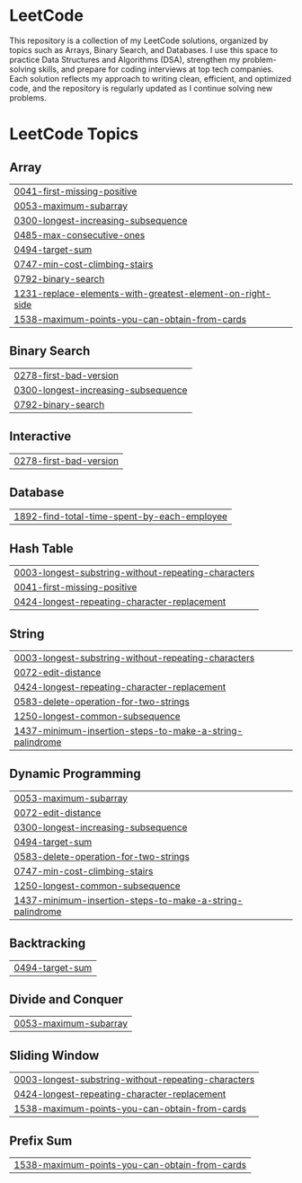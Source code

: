 # LeetCode
This repository is a collection of my LeetCode solutions, organized by topics such as Arrays, Binary Search, and Databases. I use this space to practice Data Structures and Algorithms (DSA), strengthen my problem-solving skills, and prepare for coding interviews at top tech companies. Each solution reflects my approach to writing clean, efficient, and optimized code, and the repository is regularly updated as I continue solving new problems.

<!---LeetCode Topics Start-->
# LeetCode Topics
## Array
|  |
| ------- |
| [0041-first-missing-positive](https://github.com/teenudeekshith982-ctrl/LeetCode/tree/master/0041-first-missing-positive) |
| [0053-maximum-subarray](https://github.com/teenudeekshith982-ctrl/LeetCode/tree/master/0053-maximum-subarray) |
| [0300-longest-increasing-subsequence](https://github.com/teenudeekshith982-ctrl/LeetCode/tree/master/0300-longest-increasing-subsequence) |
| [0485-max-consecutive-ones](https://github.com/teenudeekshith982-ctrl/LeetCode/tree/master/0485-max-consecutive-ones) |
| [0494-target-sum](https://github.com/teenudeekshith982-ctrl/LeetCode/tree/master/0494-target-sum) |
| [0747-min-cost-climbing-stairs](https://github.com/teenudeekshith982-ctrl/LeetCode/tree/master/0747-min-cost-climbing-stairs) |
| [0792-binary-search](https://github.com/teenudeekshith982-ctrl/LeetCode/tree/master/0792-binary-search) |
| [1231-replace-elements-with-greatest-element-on-right-side](https://github.com/teenudeekshith982-ctrl/LeetCode/tree/master/1231-replace-elements-with-greatest-element-on-right-side) |
| [1538-maximum-points-you-can-obtain-from-cards](https://github.com/teenudeekshith982-ctrl/LeetCode/tree/master/1538-maximum-points-you-can-obtain-from-cards) |
## Binary Search
|  |
| ------- |
| [0278-first-bad-version](https://github.com/teenudeekshith982-ctrl/LeetCode/tree/master/0278-first-bad-version) |
| [0300-longest-increasing-subsequence](https://github.com/teenudeekshith982-ctrl/LeetCode/tree/master/0300-longest-increasing-subsequence) |
| [0792-binary-search](https://github.com/teenudeekshith982-ctrl/LeetCode/tree/master/0792-binary-search) |
## Interactive
|  |
| ------- |
| [0278-first-bad-version](https://github.com/teenudeekshith982-ctrl/LeetCode/tree/master/0278-first-bad-version) |
## Database
|  |
| ------- |
| [1892-find-total-time-spent-by-each-employee](https://github.com/teenudeekshith982-ctrl/LeetCode/tree/master/1892-find-total-time-spent-by-each-employee) |
## Hash Table
|  |
| ------- |
| [0003-longest-substring-without-repeating-characters](https://github.com/teenudeekshith982-ctrl/LeetCode/tree/master/0003-longest-substring-without-repeating-characters) |
| [0041-first-missing-positive](https://github.com/teenudeekshith982-ctrl/LeetCode/tree/master/0041-first-missing-positive) |
| [0424-longest-repeating-character-replacement](https://github.com/teenudeekshith982-ctrl/LeetCode/tree/master/0424-longest-repeating-character-replacement) |
## String
|  |
| ------- |
| [0003-longest-substring-without-repeating-characters](https://github.com/teenudeekshith982-ctrl/LeetCode/tree/master/0003-longest-substring-without-repeating-characters) |
| [0072-edit-distance](https://github.com/teenudeekshith982-ctrl/LeetCode/tree/master/0072-edit-distance) |
| [0424-longest-repeating-character-replacement](https://github.com/teenudeekshith982-ctrl/LeetCode/tree/master/0424-longest-repeating-character-replacement) |
| [0583-delete-operation-for-two-strings](https://github.com/teenudeekshith982-ctrl/LeetCode/tree/master/0583-delete-operation-for-two-strings) |
| [1250-longest-common-subsequence](https://github.com/teenudeekshith982-ctrl/LeetCode/tree/master/1250-longest-common-subsequence) |
| [1437-minimum-insertion-steps-to-make-a-string-palindrome](https://github.com/teenudeekshith982-ctrl/LeetCode/tree/master/1437-minimum-insertion-steps-to-make-a-string-palindrome) |
## Dynamic Programming
|  |
| ------- |
| [0053-maximum-subarray](https://github.com/teenudeekshith982-ctrl/LeetCode/tree/master/0053-maximum-subarray) |
| [0072-edit-distance](https://github.com/teenudeekshith982-ctrl/LeetCode/tree/master/0072-edit-distance) |
| [0300-longest-increasing-subsequence](https://github.com/teenudeekshith982-ctrl/LeetCode/tree/master/0300-longest-increasing-subsequence) |
| [0494-target-sum](https://github.com/teenudeekshith982-ctrl/LeetCode/tree/master/0494-target-sum) |
| [0583-delete-operation-for-two-strings](https://github.com/teenudeekshith982-ctrl/LeetCode/tree/master/0583-delete-operation-for-two-strings) |
| [0747-min-cost-climbing-stairs](https://github.com/teenudeekshith982-ctrl/LeetCode/tree/master/0747-min-cost-climbing-stairs) |
| [1250-longest-common-subsequence](https://github.com/teenudeekshith982-ctrl/LeetCode/tree/master/1250-longest-common-subsequence) |
| [1437-minimum-insertion-steps-to-make-a-string-palindrome](https://github.com/teenudeekshith982-ctrl/LeetCode/tree/master/1437-minimum-insertion-steps-to-make-a-string-palindrome) |
## Backtracking
|  |
| ------- |
| [0494-target-sum](https://github.com/teenudeekshith982-ctrl/LeetCode/tree/master/0494-target-sum) |
## Divide and Conquer
|  |
| ------- |
| [0053-maximum-subarray](https://github.com/teenudeekshith982-ctrl/LeetCode/tree/master/0053-maximum-subarray) |
## Sliding Window
|  |
| ------- |
| [0003-longest-substring-without-repeating-characters](https://github.com/teenudeekshith982-ctrl/LeetCode/tree/master/0003-longest-substring-without-repeating-characters) |
| [0424-longest-repeating-character-replacement](https://github.com/teenudeekshith982-ctrl/LeetCode/tree/master/0424-longest-repeating-character-replacement) |
| [1538-maximum-points-you-can-obtain-from-cards](https://github.com/teenudeekshith982-ctrl/LeetCode/tree/master/1538-maximum-points-you-can-obtain-from-cards) |
## Prefix Sum
|  |
| ------- |
| [1538-maximum-points-you-can-obtain-from-cards](https://github.com/teenudeekshith982-ctrl/LeetCode/tree/master/1538-maximum-points-you-can-obtain-from-cards) |
<!---LeetCode Topics End-->

